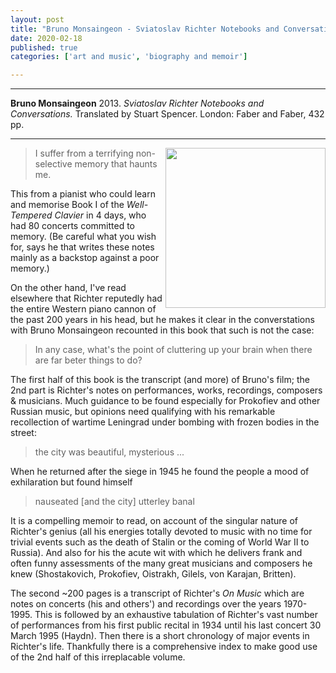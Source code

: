 ```yaml
---
layout: post
title: "Bruno Monsaingeon - Sviatoslav Richter Notebooks and Conversations"
date: 2020-02-18
published: true
categories: ['art and music', 'biography and memoir']

---
```



***
<b>Bruno Monsaingeon</b> 2013. _Sviatoslav Richter Notebooks and Conversations._  Translated by Stuart Spencer. London: Faber and Faber, 432 pp.

***

<img align="right" src="https://cdn.faber.co.uk/media/catalog/product/cache/1/image/9df78eab33525d08d6e5fb8d27136e95/1/3/13878.books.origjpg.jpg"  width="256"  alt="" />

> I suffer from a terrifying non-selective memory that haunts me.

This from a pianist who could learn and memorise Book I of the _Well-Tempered Clavier_ in 4 days, who had 80 concerts committed to memory.   (Be careful what you wish for, says he that writes these notes mainly as a backstop against a poor memory.)

On the other hand, I've read elsewhere that Richter reputedly had the entire Western piano cannon of the past 200 years in his head, but he makes it clear in the converstations with Bruno Monsaingeon recounted in this book that such is not the case:

> In any case, what's the point of cluttering up your brain when there are far beter things to do?

The first half of this book is the transcript (and more) of Bruno's film; the 2nd part is Richter's notes on performances, works, recordings, composers & musicians. Much guidance to be found especially for Prokofiev and other Russian music, but opinions need qualifying with his remarkable recollection of wartime Leningrad under bombing with frozen bodies in the street: 

>the city was beautiful, mysterious ... 

When he returned after the siege in 1945 he found the people a mood of exhilaration but found himself

> nauseated [and the city] utterley banal

It is a compelling memoir to read, on account of the singular nature of Richter's genius (all his energies totally devoted to music with no time for trivial events such as the death of Stalin or the coming of World War II to Russia).  And also for his the acute wit with which he delivers frank and often funny assessments of the many great musicians and composers he knew (Shostakovich, Prokofiev, Oistrakh, Gilels, von Karajan, Britten).

The second ~200 pages is a transcript of Richter's  _On Music_ which are notes on concerts (his and others') and recordings over the years 1970-1995.  This is followed by an exhaustive tabulation of Richter's vast number of performances from his first public recital in 1934 until his last concert 30 March 1995 (Haydn).  Then there is a short chronology of major events in Richter's life.  Thankfully there is a comprehensive index to make good use of the 2nd half of this irreplacable volume.
